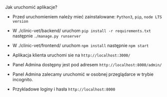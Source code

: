 Jak uruchomić aplikacje?

- Przed uruchomieniem należy mieć zainstalowane: `Python3`, `pip`, `node LTS version`

- W ./clinic-vet/backend/ uruchom `pip install -r requirements.txt` następnie `./manage.py runserver`

- W ./clinic-vet/frontend/ uruchom `npm install` następnie `npm start`

- Aplikacja klienta uruchomi sie na `http://localhost:3000/`

- Panel Admina dostępny jest pod adresem `http://localhost:8000/admin/`

- Panel Admina zalecamy uruchomić w osobnej przeglądarce w trybie incognito. 

- Przykladowe loginy i hasła `http://localhost:8000`
